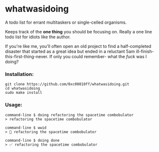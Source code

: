 # whatwasidoing
A todo list for errant multitaskers or single-celled organisms.

Keeps track of the **one thing** you should be focusing on.
Really a one line todo list for idiots like the author.

If you're like me, you'll often open an old project to find a half-completed disaster that started as a great idea but ended in a reluctant 5am ill-finish-this-first-thing-never. If only you could remember- what the *fuck* was I doing?

### Installation:
```
git clone https://github.com/0xc00010ff/whatwasidoing.git
cd whatwasidoing
sudo make install
```

### Usage:
```
command-line $ doing refactoring the spacetime combobulator
> refactoring the spacetime combobulator

command-line $ wwid
> 🔹 refactoring the spacetime combobulator

command-line $ doing done
> ✅ refactoring the spacetime combobulator
```
